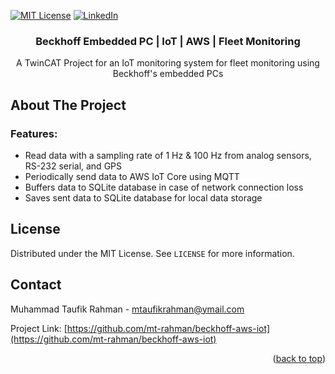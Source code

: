 <!-- [![Contributors][contributors-shield]][contributors-url]
[![Forks][forks-shield]][forks-url]
[![Stargazers][stars-shield]][stars-url]
[![Issues][issues-shield]][issues-url] -->
[![MIT License][license-shield]][license-url]
[![LinkedIn][linkedin-shield]][linkedin-url]

<!-- PROJECT LOGO -->
<!-- <br /> -->
<div align="center">
  <a href="https://github.com/mt-rahman/beckhoff-aws-iot">
  </a>

<h3 align="center">Beckhoff Embedded PC | IoT | AWS | Fleet Monitoring</h3>

  <p align="center">
    A TwinCAT Project for an IoT monitoring system for fleet monitoring using Beckhoff's embedded PCs
</div>

<!-- ABOUT THE PROJECT -->
## About The Project

<!-- [![Product Name Screen Shot][product-screenshot]](https://example.com) -->


### Features:

* Read data with a sampling rate of 1 Hz & 100 Hz from analog sensors, RS-232 serial, and GPS
* Periodically send data to AWS IoT Core using MQTT
* Buffers data to SQLite database in case of network connection loss
* Saves sent data to SQLite database for local data storage

<!-- LICENSE -->
## License

Distributed under the MIT License. See `LICENSE` for more information.

<!-- CONTACT -->
## Contact

Muhammad Taufik Rahman - mtaufikrahman@ymail.com

Project Link: [https://github.com/mt-rahman/beckhoff-aws-iot](https://github.com/mt-rahman/beckhoff-aws-iot)

<p align="right">(<a href="#readme-top">back to top</a>)</p>

<!-- MARKDOWN LINKS & IMAGES -->
<!-- https://www.markdownguide.org/basic-syntax/#reference-style-links -->
<!-- [contributors-shield]: https://img.shields.io/github/contributors/mt-rahman/beckhoff-aws-iot.svg?style=for-the-badge
[contributors-url]: https://github.com/mt-rahman/beckhoff-aws-iot/graphs/contributors
[forks-shield]: https://img.shields.io/github/forks/mt-rahman/beckhoff-aws-iot.svg?style=for-the-badge
[forks-url]: https://github.com/mt-rahman/beckhoff-aws-iot/network/members
[stars-shield]: https://img.shields.io/github/stars/mt-rahman/beckhoff-aws-iot.svg?style=for-the-badge
[stars-url]: https://github.com/mt-rahman/beckhoff-aws-iot/stargazers
[issues-shield]: https://img.shields.io/github/issues/mt-rahman/beckhoff-aws-iot.svg?style=for-the-badge
[issues-url]: https://github.com/mt-rahman/beckhoff-aws-iot/issues -->
[license-shield]: https://img.shields.io/github/license/mt-rahman/beckhoff-aws-iot.svg?style=for-the-badge
[license-url]: LICENSE
[linkedin-shield]: https://img.shields.io/badge/-LinkedIn-black.svg?style=for-the-badge&logo=linkedin&colorB=555
[linkedin-url]: https://linkedin.com/in/mtaufikrahman
<!-- [product-screenshot]: images/screenshot.png
[Next.js]: https://img.shields.io/badge/next.js-000000?style=for-the-badge&logo=nextdotjs&logoColor=white
[Next-url]: https://nextjs.org/
[React.js]: https://img.shields.io/badge/React-20232A?style=for-the-badge&logo=react&logoColor=61DAFB
[React-url]: https://reactjs.org/
[Vue.js]: https://img.shields.io/badge/Vue.js-35495E?style=for-the-badge&logo=vuedotjs&logoColor=4FC08D
[Vue-url]: https://vuejs.org/
[Angular.io]: https://img.shields.io/badge/Angular-DD0031?style=for-the-badge&logo=angular&logoColor=white
[Angular-url]: https://angular.io/
[Svelte.dev]: https://img.shields.io/badge/Svelte-4A4A55?style=for-the-badge&logo=svelte&logoColor=FF3E00
[Svelte-url]: https://svelte.dev/
[Laravel.com]: https://img.shields.io/badge/Laravel-FF2D20?style=for-the-badge&logo=laravel&logoColor=white
[Laravel-url]: https://laravel.com
[Bootstrap.com]: https://img.shields.io/badge/Bootstrap-563D7C?style=for-the-badge&logo=bootstrap&logoColor=white
[Bootstrap-url]: https://getbootstrap.com
[JQuery.com]: https://img.shields.io/badge/jQuery-0769AD?style=for-the-badge&logo=jquery&logoColor=white
[JQuery-url]: https://jquery.com -->